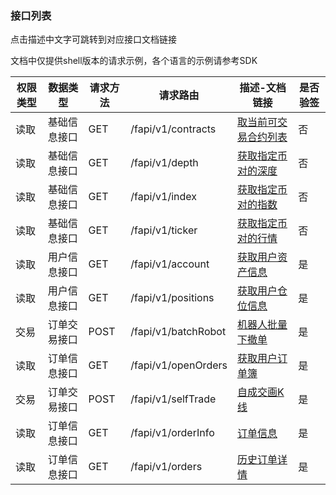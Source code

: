 ### 接口列表

点击描述中文字可跳转到对应接口文档链接

文档中仅提供shell版本的请求示例，各个语言的示例请参考SDK

| 权限类型 | 数据类型     | 请求方法 | 请求路由            | 描述-文档链接                                                | 是否验签 |
| -------- | ------------ | -------- | ------------------- | ------------------------------------------------------------ | -------- |
| 读取     | 基础信息接口 | GET      | /fapi/v1/contracts  | [取当前可交易合约列表](https://github.com/bib-exchange/doc/blob/waynee-refact/trade-api/futures-%E5%90%88%E7%BA%A6/%E6%8E%A5%E5%8F%A3%E8%AF%B4%E6%98%8E/%E9%80%9A%E7%94%A8%E6%8E%A5%E5%8F%A3/contracts-%E5%BD%93%E5%89%8D%E5%8F%AF%E4%BA%A4%E6%98%93%E5%90%88%E7%BA%A6%E5%88%97%E8%A1%A8.md) | 否       |
| 读取     | 基础信息接口 | GET      | /fapi/v1/depth      | [获取指定币对的深度](https://github.com/bib-exchange/doc/blob/waynee-refact/trade-api/futures-%E5%90%88%E7%BA%A6/%E6%8E%A5%E5%8F%A3%E8%AF%B4%E6%98%8E/%E9%80%9A%E7%94%A8%E6%8E%A5%E5%8F%A3/depth-%E6%B7%B1%E5%BA%A6.md) | 否       |
| 读取     | 基础信息接口 | GET      | /fapi/v1/index      | [获取指定币对的指数](https://github.com/bib-exchange/doc/blob/waynee-refact/trade-api/futures-%E5%90%88%E7%BA%A6/%E6%8E%A5%E5%8F%A3%E8%AF%B4%E6%98%8E/%E9%80%9A%E7%94%A8%E6%8E%A5%E5%8F%A3/index-%E6%8C%87%E6%95%B0.md) | 否       |
| 读取     | 基础信息接口 | GET      | /fapi/v1/ticker     | [获取指定币对的行情](https://github.com/bib-exchange/doc/blob/waynee-refact/trade-api/futures-%E5%90%88%E7%BA%A6/%E6%8E%A5%E5%8F%A3%E8%AF%B4%E6%98%8E/%E9%80%9A%E7%94%A8%E6%8E%A5%E5%8F%A3/ticker-%E8%A1%8C%E6%83%85.md) | 否       |
| 读取     | 用户信息接口 | GET      | /fapi/v1/account    | [获取用户资产信息](https://github.com/bib-exchange/doc/blob/waynee-refact/trade-api/futures-%E5%90%88%E7%BA%A6/%E6%8E%A5%E5%8F%A3%E8%AF%B4%E6%98%8E/%E7%94%A8%E6%88%B7%E4%BF%A1%E6%81%AF/account-%E8%B5%84%E4%BA%A7.md) | 是       |
| 读取     | 用户信息接口 | GET      | /fapi/v1/positions  | [获取用户仓位信息](https://github.com/bib-exchange/doc/blob/waynee-refact/trade-api/futures-%E5%90%88%E7%BA%A6/%E6%8E%A5%E5%8F%A3%E8%AF%B4%E6%98%8E/%E7%94%A8%E6%88%B7%E4%BF%A1%E6%81%AF/positions-%E6%8C%81%E4%BB%93.md) | 是       |
| 交易     | 订单交易接口 | POST     | /fapi/v1/batchRobot | [机器人批量下撤单](https://github.com/bib-exchange/doc/blob/waynee-refact/trade-api/futures-%E5%90%88%E7%BA%A6/%E6%8E%A5%E5%8F%A3%E8%AF%B4%E6%98%8E/%E8%AE%A2%E5%8D%95%E7%AE%A1%E7%90%86/batchRobot-%E6%9C%BA%E5%99%A8%E4%BA%BA%E6%89%B9%E9%87%8F%E4%B8%8B%E6%92%A4%E5%8D%95.md) | 是       |
| 读取     | 订单信息接口 | GET      | /fapi/v1/openOrders | [获取用户订单簿](https://github.com/bib-exchange/doc/blob/waynee-refact/trade-api/futures-%E5%90%88%E7%BA%A6/%E6%8E%A5%E5%8F%A3%E8%AF%B4%E6%98%8E/%E8%AE%A2%E5%8D%95%E7%AE%A1%E7%90%86/openOrders-%E8%8E%B7%E5%8F%96%E8%AE%A2%E5%8D%95%E7%B0%BF.md) | 是       |
| 交易     | 订单交易接口 | POST     | /fapi/v1/selfTrade  | [自成交画K线](https://github.com/bib-exchange/doc/blob/waynee-refact/trade-api/futures-%E5%90%88%E7%BA%A6/%E6%8E%A5%E5%8F%A3%E8%AF%B4%E6%98%8E/%E8%AE%A2%E5%8D%95%E7%AE%A1%E7%90%86/selfTrade-%E8%87%AA%E6%88%90%E4%BA%A4%E7%94%BBK%E7%BA%BF.md) | 是       |
| 读取     | 订单信息接口 | GET      | /fapi/v1/orderInfo  | [订单信息](https://github.com/bib-exchange/doc/blob/waynee-refact/trade-api/futures-%E5%90%88%E7%BA%A6/%E6%8E%A5%E5%8F%A3%E8%AF%A6%E6%83%85/%E8%AE%A2%E5%8D%95%E7%AE%A1%E7%90%86/orderInfo-%E8%8E%B7%E5%8F%96%E8%AE%A2%E5%8D%95%E8%AF%A6%E6%83%85.md) | 是       |
| 读取     | 订单信息接口 | GET      | /fapi/v1/orders     | [历史订单详情](https://github.com/bib-exchange/doc/blob/waynee-refact/trade-api/futures-%E5%90%88%E7%BA%A6/%E6%8E%A5%E5%8F%A3%E8%AF%A6%E6%83%85/%E8%AE%A2%E5%8D%95%E7%AE%A1%E7%90%86/orders-%E8%8E%B7%E5%8F%96%E5%8E%86%E5%8F%B2%E8%AE%A2%E5%8D%95%E8%AF%A6%E6%83%85%20-%20%E5%89%AF%E6%9C%AC.md) | 是       |

